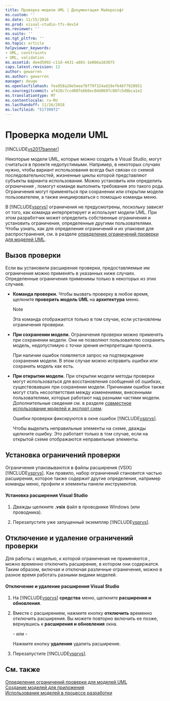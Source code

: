 ```yaml
---
title: Проверка модели UML | Документация Майкрософт
ms.custom: ''
ms.date: 11/15/2016
ms.prod: visual-studio-tfs-dev14
ms.reviewer: ''
ms.suite: ''
ms.tgt_pltfrm: ''
ms.topic: article
helpviewer_keywords:
- UML, constraints
- UML, validation
ms.assetid: deed5092-c11d-4431-a801-1e866a103075
caps.latest.revision: 12
author: gewarren
ms.author: gewarren
manager: douge
ms.openlocfilehash: fea958a20e5eee78f79f324ad19ef646f7920951
ms.sourcegitcommit: af428c7ccd007e668ec0dd8697c88fc5d8bca1e2
ms.translationtype: MT
ms.contentlocale: ru-RU
ms.lasthandoff: 11/16/2018
ms.locfileid: "51739972"
---
```

# <a name="validate-your-uml-model"></a>Проверка модели UML
[!INCLUDE[vs2017banner](../includes/vs2017banner.md)]

Некоторые модели UML, которые можно создать в Visual Studio, могут считаться в проекте недопустимыми. Например, в некоторых случаях нужно, чтобы вариант использования всегда был связан со схемой последовательностей, жизненные циклы которой представляют субъекты варианта использования. Можно установить или определить *ограничения* , помогут команде выполнить требования это такого рода. Ограничения могут применяться при сохранении или открытии модели пользователем, а также инициироваться с помощью команды меню.  
  
 В [!INCLUDE[vsprvs](../includes/vsprvs-md.md)] ограничения не предусмотрены, поскольку зависят от того, как команда интерпретирует и использует модели UML. При этом разработчик может определить собственные ограничения и установить ограничения, определенные другими пользователями. Чтобы узнать, как для определения ограничений и их упаковке для распространения, см. в разделе [определение ограничений проверки для моделей UML](../modeling/define-validation-constraints-for-uml-models.md).  
  
## <a name="invoking-validation"></a>Вызов проверки  
 Если вы установили расширение проверки, предоставляемые им ограничения можно применять в указанных ниже случаях. Определенные ограничения применимы только в некоторых из этих случаев.  
  
- **Команда проверки.** Чтобы вызвать проверку в любое время, щелкните **проверить модель UML** на **архитектура** меню.  
  
  > [!NOTE]
  >  Эта команда отображается только в том случае, если установлены ограничения проверки.  
  
- **При сохранении модели.** Ограничения проверки можно применять при сохранении модели. Они не позволяют пользователю сохранить модель, недопустимую с точки зрения интерпретации проекта.  
  
   При наличии ошибок появляется запрос на подтверждение сохранения модели. В этом случае можно исправить ошибки или сохранить модель как есть.  
  
- **При открытии модели.** При открытии модели методы проверки могут использоваться для восстановления сообщений об ошибках, существовавших при сохранении модели. Причинами ошибок также могут стать несоответствия между изменениями, внесенными пользователями, которые работают над разными частями модели. Дополнительные сведения см. в разделе [совместное использование моделей и экспорт схем](../modeling/share-models-and-exporting-diagrams.md).  
  
  Ошибки проверки фиксируются в окне ошибок [!INCLUDE[vsprvs](../includes/vsprvs-md.md)].  
  
  Чтобы выделить неправильные элементы на схеме, дважды щелкните ошибку. Это работает только в том случае, если на открытой схеме отображаются неправильные элементы.  
  
## <a name="installing-validation-constraints"></a>Установка ограничений проверки  
 Ограничения упаковываются в файлы расширения (VSIX) [!INCLUDE[vsprvs](../includes/vsprvs-md.md)]. Как правило, набор ограничений становится частью расширения, которое также содержит другие определения, например команды меню, профили и элементы панели инструментов.  
  
#### <a name="to-install-a-visual-studio-extension"></a>Установка расширения Visual Studio  
  
1.  Дважды щелкните **.vsix** файл в проводнике Windows (или проводника).  
  
2.  Перезапустите уже запущенный экземпляр [!INCLUDE[vsprvs](../includes/vsprvs-md.md)].  
  
## <a name="disabling-and-uninstalling-validation-constraints"></a>Отключение и удаление ограничений проверки  
 Для работы с моделью, к которой ограничения не применяются , можно временно отключить расширение, в котором они содержатся.  Таким образом, включая и отключая различные ограничения, можно в разное время работать разными видами моделей.  
  
#### <a name="to-disable-or-uninstall-a-visual-studio-extension"></a>Отключение и удаление расширения Visual Studio  
  
1.  На [!INCLUDE[vsprvs](../includes/vsprvs-md.md)] **средства** меню, щелкните **расширения и обновления**.  
  
2.  Вместе с расширением, нажмите кнопку **отключить** временно отключить расширения. Вы можете повторно включить ее позже, вернувшись к **расширения и обновления** окна.  
  
     \- или -  
  
     Нажмите кнопку **удаления** удалить расширение.  
  
3.  Перезапустите [!INCLUDE[vsprvs](../includes/vsprvs-md.md)].  
  
## <a name="see-also"></a>См. также  
 [Определение ограничений проверки для моделей UML](../modeling/define-validation-constraints-for-uml-models.md)   
 [Создание моделей для приложения](../modeling/create-models-for-your-app.md)   
 [Использование моделей в процессе разработки](../modeling/use-models-in-your-development-process.md)



